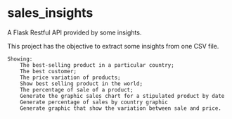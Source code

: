 # sales_insights
A Flask Restful API provided by some insights.

This project has the objective to extract some insights from one CSV file.
```
Showing:
	The best-selling product in a particular country;
	The best customer;
	The price variation of products;
	Show best selling product in the world;
	The percentage of sale of a product;
	Generate the graphic sales chart for a stipulated product by date
	Generate percentage of sales by country graphic
	Generate graphic that show the variation between sale and price.
```
